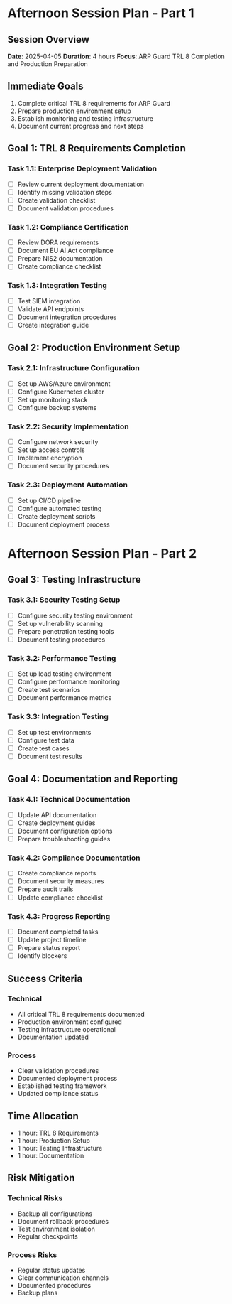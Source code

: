 # Afternoon Session Plan - Part 1

## Session Overview
**Date**: 2025-04-05
**Duration**: 4 hours
**Focus**: ARP Guard TRL 8 Completion and Production Preparation

## Immediate Goals
1. Complete critical TRL 8 requirements for ARP Guard
2. Prepare production environment setup
3. Establish monitoring and testing infrastructure
4. Document current progress and next steps

## Goal 1: TRL 8 Requirements Completion
### Task 1.1: Enterprise Deployment Validation
- [ ] Review current deployment documentation
- [ ] Identify missing validation steps
- [ ] Create validation checklist
- [ ] Document validation procedures

### Task 1.2: Compliance Certification
- [ ] Review DORA requirements
- [ ] Document EU AI Act compliance
- [ ] Prepare NIS2 documentation
- [ ] Create compliance checklist

### Task 1.3: Integration Testing
- [ ] Test SIEM integration
- [ ] Validate API endpoints
- [ ] Document integration procedures
- [ ] Create integration guide

## Goal 2: Production Environment Setup
### Task 2.1: Infrastructure Configuration
- [ ] Set up AWS/Azure environment
- [ ] Configure Kubernetes cluster
- [ ] Set up monitoring stack
- [ ] Configure backup systems

### Task 2.2: Security Implementation
- [ ] Configure network security
- [ ] Set up access controls
- [ ] Implement encryption
- [ ] Document security procedures

### Task 2.3: Deployment Automation
- [ ] Set up CI/CD pipeline
- [ ] Configure automated testing
- [ ] Create deployment scripts
- [ ] Document deployment process

# Afternoon Session Plan - Part 2

## Goal 3: Testing Infrastructure
### Task 3.1: Security Testing Setup
- [ ] Configure security testing environment
- [ ] Set up vulnerability scanning
- [ ] Prepare penetration testing tools
- [ ] Document testing procedures

### Task 3.2: Performance Testing
- [ ] Set up load testing environment
- [ ] Configure performance monitoring
- [ ] Create test scenarios
- [ ] Document performance metrics

### Task 3.3: Integration Testing
- [ ] Set up test environments
- [ ] Configure test data
- [ ] Create test cases
- [ ] Document test results

## Goal 4: Documentation and Reporting
### Task 4.1: Technical Documentation
- [ ] Update API documentation
- [ ] Create deployment guides
- [ ] Document configuration options
- [ ] Prepare troubleshooting guides

### Task 4.2: Compliance Documentation
- [ ] Create compliance reports
- [ ] Document security measures
- [ ] Prepare audit trails
- [ ] Update compliance checklist

### Task 4.3: Progress Reporting
- [ ] Document completed tasks
- [ ] Update project timeline
- [ ] Prepare status report
- [ ] Identify blockers

## Success Criteria
### Technical
- All critical TRL 8 requirements documented
- Production environment configured
- Testing infrastructure operational
- Documentation updated

### Process
- Clear validation procedures
- Documented deployment process
- Established testing framework
- Updated compliance status

## Time Allocation
- 1 hour: TRL 8 Requirements
- 1 hour: Production Setup
- 1 hour: Testing Infrastructure
- 1 hour: Documentation

## Risk Mitigation
### Technical Risks
- Backup all configurations
- Document rollback procedures
- Test environment isolation
- Regular checkpoints

### Process Risks
- Regular status updates
- Clear communication channels
- Documented procedures
- Backup plans 